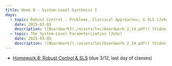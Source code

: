 ```yaml
---
title: Week 9 - System-Level Synthesis I
days:
  - topic: Robust Control - Problems, Classical Approaches, & SLS (John)
    date: 2025-03-03
    description: ([Boardwork](./assets/lec/boardwork_2_14.pdf)) (Video) <br /> Reading - LN 5.4, DFT 4.1-4.3, [ADLM 1](https://arxiv.org/pdf/1904.01634)
  - topic: The System-Level Parameterization (John)
    date: 2025-03-05
    description: ([Boardwork](./assets/lec/boardwork_2_14.pdf)) (Video) <br /> Reading - LN 5.4, [ADLM 2, 3](https://arxiv.org/pdf/1904.01634)
---
```


- [Homework 8: Robust Control & SLS](./assets/hw/hw3.zip) (due 3/12, last day of classes)

<a id="Week10"></a>
